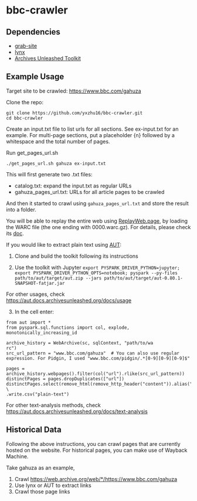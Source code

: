 # bbc-crawler

## Dependencies

- [grab-site](https://github.com/ArchiveTeam/grab-site)
- [lynx](https://formulae.brew.sh/formula/lynx)
- [Archives Unleashed Toolkit](https://github.com/archivesunleashed/aut)

 
## Example Usage

Target site to be crawled: https://www.bbc.com/gahuza

Clone the repo:

```shell
git clone https://github.com/yxzhu16/bbc-crawler.git
cd bbc-crawler
```

Create an input.txt file to list urls for all sections. See ex-input.txt for an example. For multi-page sections, put a placeholder {n} followed by a whitespace and the total number of pages. 

Run get_pages_url.sh
```shell
./get_pages_url.sh gahuza ex-input.txt
```

This will first generate two .txt files:
- catalog.txt: expand the input.txt as regular URLs
- gahuza_pages_url.txt: URLs for all article pages to be crawled

And then it started to crawl using `gahuza_pages_url.txt` and store the result into a folder.

You will be able to replay the entire web using [ReplayWeb.page](https://replayweb.page), by loading the WARC file (the one ending with 0000.warc.gz). For details, please check its [doc](https://replayweb.page/docs/loading).

If you would like to extract plain text using [AUT](https://github.com/archivesunleashed/aut):

1. Clone and build the toolkit following its instructions

2. Use the toolkit with Jupyter
`export PYSPARK_DRIVER_PYTHON=jupyter; export PYSPARK_DRIVER_PYTHON_OPTS=notebook; pyspark --py-files path/to/aut/target/aut.zip --jars path/to/aut/target/aut-0.80.1-SNAPSHOT-fatjar.jar`

For other usages, check https://aut.docs.archivesunleashed.org/docs/usage

3. In the cell enter:
``` 
from aut import *
from pyspark.sql.functions import col, explode, monotonically_increasing_id

archive_history = WebArchive(sc, sqlContext, "path/to/wa
rc")
src_url_pattern = "www.bbc.com/gahuza"  # You can also use regular expression. For Pidgin, I used "www.bbc.com/pidgin/.*[0-9][0-9][0-9]$"

pages = archive_history.webpages().filter(col("url").rlike(src_url_pattern))
distinctPages = pages.dropDuplicates(["url"])
distinctPages.select(remove_html(remove_http_header("content")).alias("content")) \
.write.csv("plain-text")
```
For other text-analysis methods, check https://aut.docs.archivesunleashed.org/docs/text-analysis

## Historical Data
Following the above instructions, you can crawl pages that are currently hosted on the website. For historical pages, you can make use of Wayback Machine. 

Take gahuza as an example,
1. Crawl https://web.archive.org/web/*/https://www.bbc.com/gahuza
2. Use lynx or AUT to extract links
3. Crawl those page links


